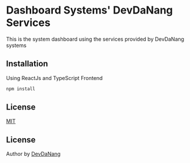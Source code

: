 # Dashboard Systems' DevDaNang Services

This is the system dashboard using the services provided by DevDaNang systems

## Installation
Using ReactJs and TypeScript Frontend

```bash
npm install
```

## License

[MIT](https://choosealicense.com/licenses/mit/)

## License
Author by [DevDaNang](https://github.com/qlongdevdn)
